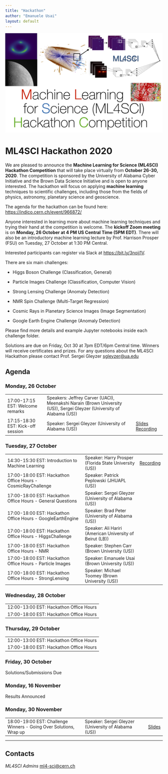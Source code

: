 ```yaml
---
title: "Hackathon"
author: "Emanuele Usai"
layout: default
---
```


![ML4SCI Hackathon](/images/ML4SCI_hackathon.jpg)

# ML4SCI Hackathon 2020













<!-- ![ML4SCI Logo](ML4SCI.jpg) -->

We are pleased to announce the **Machine Learning for Science (ML4SCI) Hackathon Competition** that will take place virtually from **October 26-30, 2020**. The competition is sponsored by the University of Alabama Cyber Initiative and the Brown Data Science Initiative and is open to anyone interested. The hackathon will focus on applying **machine learning** techniques to scientific challenges, including those from the fields of physics, astronomy, planetary science and geoscience.

The agenda for the hackathon can be found here: https://indico.cern.ch/event/966872/ 

Anyone interested in learning more about machine learning techniques and trying their hand at the competition is welcome. The **kickoff Zoom meeting** is on **Monday, 26 October at 4 PM US Central Time (5PM EDT)**. There will also be an introductory machine learning lecture by Prof. Harrison Prosper (FSU) on Tuesday, 27 October at 1:30 PM Central.

Interested participants can register via Slack at https://bit.ly/3noij1V. 

There are six main challenges:

* Higgs Boson Challenge (Classification, General)

* Particle Images Challenge (Classification, Computer Vision)

* Strong Lensing Challenge (Anomaly Detection)

* NMR Spin Challenge (Multi-Target Regression)

* Cosmic Rays in Planetary Science Images (Image Segmentation)

* Google Earth Engine Challenge (Anomaly Detection)

Please find more details and example Jupyter notebooks inside each challenge folder.

Solutions are due on Friday, Oct 30 at 7pm EDT/6pm Central time. Winners will receive certificates and prizes. For any questions about the ML4SCI Hackathon please contact Prof. Sergei Gleyzer [sgleyzer@ua.edu](mailto:sgleyzer@ua.edu)


## Agenda


### Monday, 26 October 


<table class="table table-hover table-striped">

  <tr>
    <td>17:00-17:15 EST: Welcome remarks</td>
    <td>Speakers: Jeffrey Carver (UACI), Meenakshi Narain (Brown University (US)), Sergei Gleyzer (University of Alabama (US))</td>
  </tr>

  <tr>
    <td>17:15-18:30 EST: Kick-off session</td>
    <td>Speaker: Sergei Gleyzer (University of Alabama (US))</td>
    <td><a href="https://indico.cern.ch/event/966872/contributions/4078757/attachments/2130208/3587258/ML4SCI_2020.pdf" target="_parent">Slides</a> <a href="https://drive.google.com/file/d/1pebpjR_4blIRJQRVTFhSvelDpbCfavnX/view?usp=sharing" target="_parent">Recording</a></td>
  </tr>

</table>


### Tuesday, 27 October

<table class="table table-hover table-striped">

<tr>
<td>14:30-15:30 EST: Introduction to Machine Learning</td>
<td>Speaker: Harry Prosper (Florida State University (US))</td>
<td><a href="https://drive.google.com/drive/folders/1b0rGayqvMFfGpmz_6RnD-t6rKn_K_EvW?usp=sharing" target="_parent">Recording</a></td>
</tr>

<tr>
<td>17:00-18:00 EST: Hackathon Office Hours - CosmicRayChallenge</td>
<td>Speaker: Patrick Peplowski (JHUAPL (US))</td>
</tr>

<tr>
<td>17:00-18:00 EST: Hackathon Office Hours - General Questions</td>
<td>Speaker: Sergei Gleyzer (University of Alabama (US))</td>
</tr>

<tr>
<td>17:00-18:00 EST: Hackathon Office Hours - GoogleEarthEngine</td>
<td>Speaker: Brad Peter (University of Alabama (US))</td>
</tr>

<tr>
<td>17:00-18:00 EST: Hackathon Office Hours - HiggsChallenge</td>
<td>Speaker: Ali Hariri (American University of Beirut (LB))</td>
</tr>

<tr>
<td>17:00-18:00 EST: Hackathon Office Hours - NMR</td>
<td>Speaker: Stephen Carr (Brown University (US))</td>
</tr>

<tr>
<td>17:00-18:00 EST: Hackathon Office Hours - Particle Images</td>
<td>Speaker: Emanuele Usai (Brown University (US))</td>
</tr>

<tr>
<td>17:00-18:00 EST: Hackathon Office Hours - StrongLensing</td>
<td>Speaker: Michael Toomey (Brown University (US))</td>
</tr>

</table>

### Wednesday, 28 October

<table class="table table-hover table-striped">

  <tr>
    <td>12:00-13:00 EST: Hackathon Office Hours</td>
  </tr>
  <tr>
    <td>17:00-18:00 EST: Hackathon Office Hours</td>
  </tr>
  
</table>

### Thursday, 29 October

<table class="table table-hover table-striped">

  <tr>
    <td>12:00-13:00 EST: Hackathon Office Hours</td>
  </tr>
  <tr>
    <td>17:00-18:00 EST: Hackathon Office Hours</td>
  </tr>
  
</table>

### Friday, 30 October

Solutions/Submissions Due

### Monday, 16 November

Results Announced

### Monday, 30 November 

<table class="table table-hover table-striped">

  <tr>
    <td>18:00-19:00 EST: Challenge Winners - Going Over Solutions, Wrap up</td>
    <td>Speaker: Sergei Gleyzer (University of Alabama (US))</td>
    <td><a href="https://indico.cern.ch/event/966872/contributions/4111597/attachments/2153115/3630958/ML4SCI_2020_follow_up.pdf" target="_parent">Slides</a></td>
  </tr>

</table>




---

## Contacts

*ML4SCI Admins* [ml4-sci@cern.ch](mailto:ml4-sci@cern.ch)

